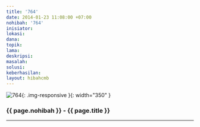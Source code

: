 ```yaml
---
title: '764'
date: 2014-01-23 11:08:00 +07:00
nohibah: '764'
inisiator:
lokasi:
dana:
topik:
lama:
deskripsi:
masalah:
solusi:
keberhasilan:
layout: hibahcmb
---
```


![764](/static/img/hibahcmb/764.png){: .img-responsive }{: width="350" }

### {{ page.nohibah }} - {{ page.title }}

---
